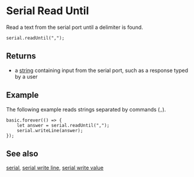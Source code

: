 # Serial Read Until

Read a text from the serial port until a delimiter is found.

```sig
serial.readUntil(",");
```

## Returns

* a [string](/types/string) containing input from the serial port, such as a response typed by a user

## Example

The following example reads strings separated by commands (``,``).

```blocks
basic.forever(() => {
    let answer = serial.readUntil(",");
    serial.writeLine(answer);
});
```

## See also

[serial](/device/serial),
[serial write line](/makecode-blockeditor/reference/serial/write-line),
[serial write value](/makecode-blockeditor/reference/serial/write-value)
